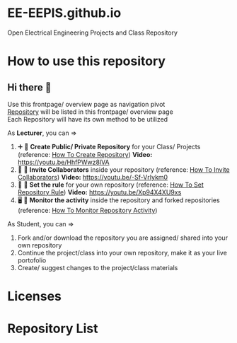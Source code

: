# EE-EEPIS.github.io
Open Electrical Engineering Projects and Class Repository 

# How to use this repository
## Hi there 👋
Use this frontpage/ overview page as navigation pivot <br />
[Repository](https://docs.github.com/en/repositories/creating-and-managing-repositories/about-repositories) will be listed in this frontpage/ overview page <br />
Each Repository will have its own method to be utilized <br />

As **Lecturer**, you can =>
1. ➕ 💼 **Create Public/ Private Repository** for your Class/ Projects (reference: [How To Create Repository](https://docs.github.com/en/repositories/creating-and-managing-repositories/creating-a-new-repository))
**Video:** https://youtu.be/HhfPWwz8lVA <br />
2. 🤝 👯 **Invite Collaborators** inside your repository (reference: [How To Invite Collaborators](https://docs.github.com/en/account-and-profile/setting-up-and-managing-your-personal-account-on-github/managing-access-to-your-personal-repositories/inviting-collaborators-to-a-personal-repository))
**Video:** https://youtu.be/-Sf-VrIykm0 <br />
3. 📃 📜  **Set the rule** for your own repository (reference: [How To Set Repository Rule](https://docs.github.com/en/repositories/configuring-branches-and-merges-in-your-repository/defining-the-mergeability-of-pull-requests/managing-a-branch-protection-rule))
**Video:** https://youtu.be/Xp94X4XU9xs <br />
4. 🖥️ 📶  **Monitor the activity** inside the repository and forked repositories (reference: [How To Monitor Repository Activity](https://docs.github.com/en/repositories/viewing-activity-and-data-for-your-repository/viewing-a-summary-of-repository-activity))

As Student, you can =>
1. Fork and/or download the repository you are assigned/ shared into your own repository
2. Continue the project/class into your own repository, make it as your live portofolio
3. Create/ suggest changes to the project/class materials

# Licenses
# Repository List
